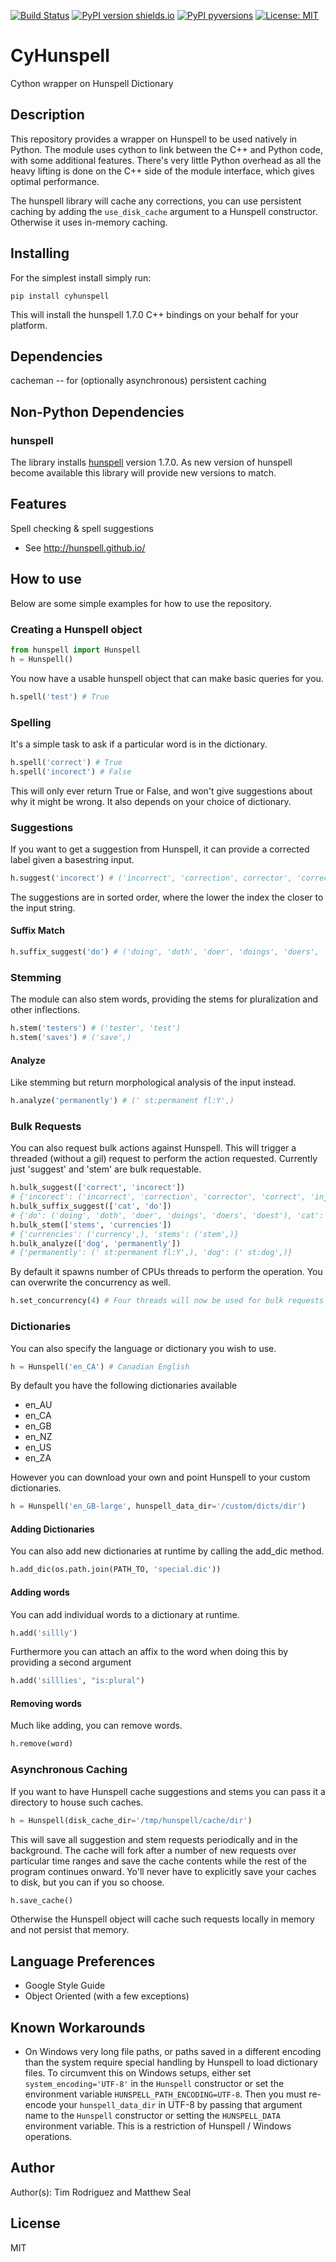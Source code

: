 [![Build Status](https://travis-ci.org/MSeal/cython_hunspell.svg?branch=master)](https://travis-ci.org/MSeal/cython_hunspell)
[![PyPI version shields.io](https://img.shields.io/pypi/v/CyHunspell.svg)](https://pypi.python.org/pypi/CyHunspell/)
[![PyPI pyversions](https://img.shields.io/pypi/pyversions/CyHunspell.svg)](https://pypi.python.org/pypi/CyHunspell/)
[![License: MIT](https://img.shields.io/badge/License-MIT-yellow.svg)](https://opensource.org/licenses/MIT)

# CyHunspell
Cython wrapper on Hunspell Dictionary

## Description
This repository provides a wrapper on Hunspell to be used natively in Python. The
module uses cython to link between the C++ and Python code, with some additional
features. There's very little Python overhead as all the heavy lifting is done
on the C++ side of the module interface, which gives optimal performance.

The hunspell library will cache any corrections, you can use persistent caching by
adding the `use_disk_cache` argument to a Hunspell constructor. Otherwise it uses
in-memory caching.

## Installing

For the simplest install simply run:

    pip install cyhunspell

This will install the hunspell 1.7.0 C++ bindings on your behalf for your platform.

## Dependencies

cacheman -- for (optionally asynchronous) persistent caching

## Non-Python Dependencies

### hunspell

The library installs [hunspell](http://hunspell.github.io/) version 1.7.0. As new version of hunspell become
available this library will provide new versions to match.

## Features

Spell checking & spell suggestions
* See http://hunspell.github.io/

## How to use

Below are some simple examples for how to use the repository.

### Creating a Hunspell object

```python
from hunspell import Hunspell
h = Hunspell()
```

You now have a usable hunspell object that can make basic queries for you.

```python
h.spell('test') # True
```

### Spelling

It's a simple task to ask if a particular word is in the dictionary.

```python
h.spell('correct') # True
h.spell('incorect') # False
```

This will only ever return True or False, and won't give suggestions about why it
might be wrong. It also depends on your choice of dictionary.

### Suggestions

If you want to get a suggestion from Hunspell, it can provide a corrected label
given a basestring input.

```python
h.suggest('incorect') # ('incorrect', 'correction', corrector', 'correct', 'injector')
```

The suggestions are in sorted order, where the lower the index the closer to the
input string.

#### Suffix Match

```python
h.suffix_suggest('do') # ('doing', 'doth', 'doer', 'doings', 'doers', 'doest')
```

### Stemming

The module can also stem words, providing the stems for pluralization and other
inflections.

```python
h.stem('testers') # ('tester', 'test')
h.stem('saves') # ('save',)
```

#### Analyze

Like stemming but return morphological analysis of the input instead.

```python
h.analyze('permanently') # (' st:permanent fl:Y',)
```

### Bulk Requests

You can also request bulk actions against Hunspell. This will trigger a threaded
(without a gil) request to perform the action requested. Currently just 'suggest'
and 'stem' are bulk requestable.

```python
h.bulk_suggest(['correct', 'incorect'])
# {'incorect': ('incorrect', 'correction', 'corrector', 'correct', 'injector'), 'correct': ('correct',)}
h.bulk_suffix_suggest(['cat', 'do'])
# {'do': ('doing', 'doth', 'doer', 'doings', 'doers', 'doest'), 'cat': ('cater', 'cats', "cat's", 'caters')}
h.bulk_stem(['stems', 'currencies'])
# {'currencies': ('currency',), 'stems': ('stem',)}
h.bulk_analyze(['dog', 'permanently'])
# {'permanently': (' st:permanent fl:Y',), 'dog': (' st:dog',)}
```

By default it spawns number of CPUs threads to perform the operation. You can
overwrite the concurrency as well.

```python
h.set_concurrency(4) # Four threads will now be used for bulk requests
```

### Dictionaries

You can also specify the language or dictionary you wish to use.

```python
h = Hunspell('en_CA') # Canadian English
```

By default you have the following dictionaries available
* en_AU
* en_CA
* en_GB
* en_NZ
* en_US
* en_ZA

However you can download your own and point Hunspell to your custom dictionaries.

```python
h = Hunspell('en_GB-large', hunspell_data_dir='/custom/dicts/dir')
```

#### Adding Dictionaries

You can also add new dictionaries at runtime by calling the add_dic method.

```python
h.add_dic(os.path.join(PATH_TO, 'special.dic'))
```

#### Adding words

You can add individual words to a dictionary at runtime.

```python
h.add('sillly')
```

Furthermore you can attach an affix to the word when doing this by providing a
second argument

```python
h.add('silllies', "is:plural")
```

#### Removing words

Much like adding, you can remove words.

```python
h.remove(word)
```

### Asynchronous Caching

If you want to have Hunspell cache suggestions and stems you can pass it a directory
to house such caches.

```python
h = Hunspell(disk_cache_dir='/tmp/hunspell/cache/dir')
```

This will save all suggestion and stem requests periodically and in the background.
The cache will fork after a number of new requests over particular time ranges and
save the cache contents while the rest of the program continues onward. Yo'll never
have to explicitly save your caches to disk, but you can if you so choose.

```python
h.save_cache()
```

Otherwise the Hunspell object will cache such requests locally in memory and not
persist that memory.

## Language Preferences

* Google Style Guide
* Object Oriented (with a few exceptions)

## Known Workarounds

- On Windows very long file paths, or paths saved in a different encoding than the system require special handling by Hunspell to load dictionary files. To circumvent this on Windows setups, either set `system_encoding='UTF-8'` in the `Hunspell` constructor or set the environment variable `HUNSPELL_PATH_ENCODING=UTF-8`. Then you must re-encode your `hunspell_data_dir` in UTF-8 by passing that argument name to the `Hunspell` constructor or setting the `HUNSPELL_DATA` environment variable. This is a restriction of Hunspell / Windows operations.

## Author
Author(s): Tim Rodriguez and Matthew Seal

## License
MIT
